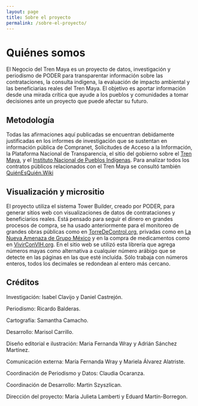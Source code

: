 ```yaml
---
layout: page
title: Sobre el proyecto
permalink: /sobre-el-proyecto/
---
```


# Quiénes somos

El Negocio del Tren Maya es un proyecto de datos, investigación y periodismo de PODER para transparentar información sobre las contrataciones, la consulta indígena, la evaluación de impacto ambiental y las beneficiarias reales del Tren Maya.
El objetivo es aportar información desde una mirada crítica que ayude a los pueblos y comunidades a tomar decisiones ante un proyecto que puede afectar su futuro.


## Metodología

Todas las afirmaciones aquí publicadas se encuentran debidamente justificadas en los informes de investigación que se sustentan en información pública de Compranet, Solicitudes de Acceso a la Información, la Plataforma Nacional de Transparencia, el sitio del  gobierno sobre el [Tren Maya](trenmaya.gob.mx), y el [Instituto Nacional de Pueblos Indígenas](inpi.gob.mx). Para analizar todos los contratos públicos relacionados con el Tren Maya se consultó también [QuiénEsQuién.Wiki](https://www.quienesquien.wiki/)


## Visualización y micrositio

El proyecto utiliza el sistema Tower Builder, creado por PODER, para generar sitios web con visualizaciones de datos de contrataciones y beneficiarios reales. Está pensado para seguir el dinero en grandes procesos de compra, se ha usado anteriormente para el monitoreo de grandes obras públicas como en [TorreDeControl.org](https://torredecontrol.projectpoder.org/), privadas como en [La Nueva Amenaza de Grupo México](https://lanuevaamenazadegrupomexico.poderlatam.org/) y en la compra de medicamentos como en [VivirConVIH.org](http://livingwithhiv.org/).
En el sitio web se utilizó esta librería que agrega números mayas como alternativa a cualquier número arábigo que se detecte en las páginas en las que esté incluída. Sólo trabaja con números enteros, todos los decimales se redondean al entero más cercano.



## Créditos

Investigación: Isabel Clavijo y Daniel Castrejón.

Periodismo: Ricardo Balderas.

Cartografía: Samantha Camacho.

Desarrollo: Marisol Carrillo.

Diseño editorial e ilustración: Maria Fernanda Wray y Adrián Sánchez Martínez.

Comunicación externa: María Fernanda Wray y Mariela Álvarez Alatriste.

Coordinación de Periodismo y Datos: Claudia Ocaranza.

Coordinación de Desarrollo: Martin Szyszlican.

Dirección del proyecto: María Julieta Lamberti y Eduard Martín-Borregon.
